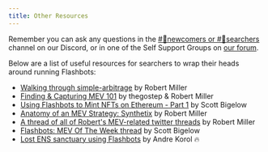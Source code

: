 ```yaml
---
title: Other Resources
---
```


Remember you can ask any questions in the [#🐣newcomers or #🤖searchers](https://discord.com/invite/7hvTycdNcK) channel on our Discord, or in one of the Self Support Groups on [our forum](https://collective.flashbots.net/).

Below are a list of useful resources for searchers to wrap their heads around running Flashbots:

* [Walking through simple-arbitrage](https://www.youtube.com/watch?v=wn8r674U1B4) by Robert Miller
* [Finding & Capturing MEV 101](https://www.youtube.com/watch?v=70WtsHtFd8Y) by thegostep & Robert Miller
* [Using Flashbots to Mint NFTs on Ethereum - Part 1](https://youtu.be/1ve1YIpDs_I) by Scott Bigelow
* [Anatomy of an MEV Strategy: Synthetix](https://www.bertcmiller.com/2021/09/05/mev-synthetix.html) by Robert Miller
* [A thread of all of Robert's MEV-related twitter threads](https://twitter.com/bertcmiller/status/1402665992422047747?s=20) by Robert Miller
* [Flashbots: MEV Of The Week thread](https://twitter.com/epheph/status/1357089176898969600?s=20) by Scott Bigelow
* [Lost ENS sanctuary using Flashbots](https://twitter.com/andrekorol1/status/1358252320207876104?s=19) by Andre Korol 🔥
